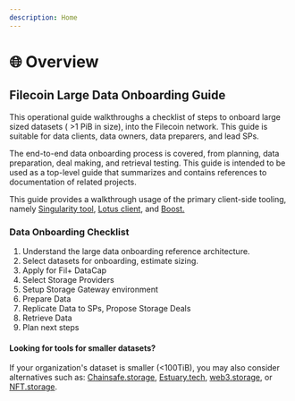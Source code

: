 ```yaml
---
description: Home
---
```


# 🌐 Overview

## Filecoin Large Data Onboarding Guide

This operational guide walkthroughs a checklist of steps to onboard large sized datasets ( >1 PiB in size), into the Filecoin network. This guide is suitable for data clients, data owners, data preparers, and lead SPs.

The end-to-end data onboarding process is covered, from planning, data preparation, deal making, and retrieval testing. This guide is intended to be used as a top-level guide that summarizes and contains references to documentation of related projects.

This guide provides a walkthrough usage of the primary client-side tooling, namely [Singularity tool](https://github.com/tech-greedy/singularity), [Lotus client](https://lotus.filecoin.io/), and [Boost.](https://boost.filecoin.io/)

### Data Onboarding Checklist

1. Understand the large data onboarding reference architecture.
2. Select datasets for onboarding, estimate sizing.
3. Apply for Fil+ DataCap
4. Select Storage Providers
5. Setup Storage Gateway environment
6. Prepare Data
7. Replicate Data to SPs, Propose Storage Deals&#x20;
8. Retrieve Data
9. Plan next steps

#### Looking for tools for smaller datasets?

If your organization's dataset is smaller (<100TiB), you may also consider alternatives such as: [Chainsafe.storage](https://storage.chainsafe.io/), [Estuary.tech](https://estuary.tech/),  [web3.storage](https://web3.storage), or [NFT.storage](https://nft.storage).
